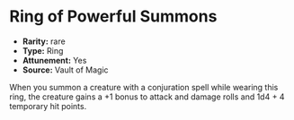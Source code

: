
# Ring of Powerful Summons

* **Rarity:** rare
* **Type:** Ring
* **Attunement:** Yes
* **Source:** Vault of Magic


When you summon a creature with a conjuration spell while wearing this ring, the creature gains a +1 bonus to attack and damage rolls and 1d4 + 4 temporary hit points.
